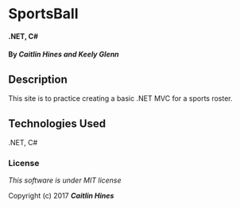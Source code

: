 # SportsBall

#### .NET, C#

#### By _**Caitlin Hines and Keely Glenn**_

## Description

This site is to practice creating a basic .NET MVC for a sports roster.

## Technologies Used

.NET, C#

### License

*This software is under MIT license*

Copyright (c) 2017 **_Caitlin Hines_**

